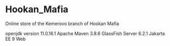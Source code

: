 # Hookan_Mafia
Online store of the Kemerovo branch of Hookan Mafia

openjdk version 11.0.16.1
Apache Maven 3.8.6
GlassFish Server 6.2.1
Jakarta EE 9 Web
